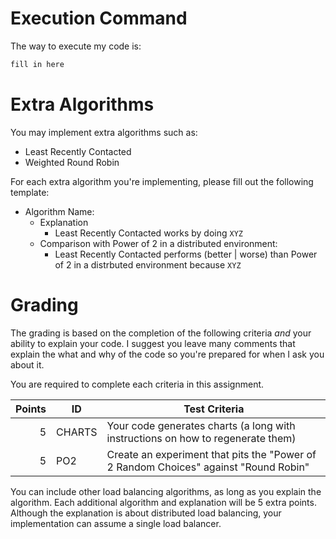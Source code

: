 # Execution Command

The way to execute my code is:  

``` bash
fill in here
```

# Extra Algorithms

You may implement extra algorithms such as: 
- Least Recently Contacted
- Weighted Round Robin

For each extra algorithm you're implementing, please fill out the following template: 

- Algorithm Name: 
  - Explanation
    - Least Recently Contacted works by doing `XYZ` 
  - Comparison with Power of 2 in a distributed environment:
    - Least Recently Contacted performs (better | worse) than Power of 2 in a distrbuted environment because `XYZ`


# Grading

The grading is based on the completion of the following criteria _and_ your ability
to explain your code. I suggest you leave many comments that explain the what and why of the code
so you're prepared for when I ask you about it. 

You are required to complete each criteria in this assignment. 

| Points | ID     | Test Criteria                                                                        |
| -----: | ------ | ------------------------------------------------------------------------------------ |
|      5 | CHARTS | Your code generates charts (a long with instructions on how to regenerate them)      |
|      5 | PO2    | Create an experiment that pits the "Power of 2 Random Choices" against "Round Robin" |

You can include other load balancing algorithms, as long as you explain the algorithm. Each additional algorithm and explanation will be 5 extra points. Although the explanation is about distributed load balancing, your implementation can assume a single load balancer.
